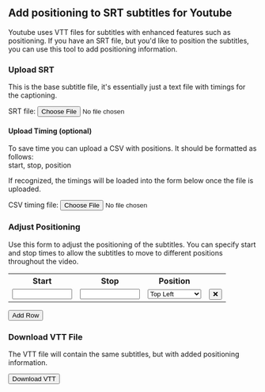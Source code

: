 ## Add positioning to SRT subtitles for Youtube

Youtube uses VTT files for subtitles with enhanced features such as positioning. If you have an SRT file, but you'd like to position the subtitles, you can use this tool to add positioning information.

### Upload SRT

This is the base subtitle file, it's essentially just a text file with timings for the captioning.

<label for="srtfile">SRT file:</label>
<input type="file" name="srtfile" id="srtupload">

#### Upload Timing (optional)

To save time you can upload a CSV with positions. It should be formatted as follows:  
start, stop, position  

If recognized, the timings will be loaded into the form below once the file is uploaded.

<label for="timingcsv">CSV timing file:</label>
<input type="file" name="timingcsv" id="timingupload">

### Adjust Positioning

Use this form to adjust the positioning of the subtitles. You can specify start and stop times to allow the subtitles to move to different positions throughout the video.

<table id="timingtable">
<tr><th>Start</th><th>Stop</th><th>Position</th><th></th></tr>
<tr id="firstrow">
<td><input type="text" id="start1" name="start" size="12" /></td>
<td><input type="text" id="stop1" name="end" size="12" /></td>
<td>
  <select id="position1" name="position">
    <option value="top-left">Top Left</option>
    <option value="top-center">Top Center</option>
    <option value="top-right">Top Right</option>
    <option value="middle-right">Middle Left</option>
    <option value="middle-center">Middle Center</option>
    <option value="middle-right">Middle Right</option>
    <option value="bottom-left">Bottom Left</option>
    <option value="bottom-right">Bottom Center</option>
    <option value="bottom-right">Bottom Right</option>
  </select>
</td>
<td><button class="delete-row">❌</button></td>
</tr>
</table>

<button id="add-row">Add Row</button>

### Download VTT File

The VTT file will contain the same subtitles, but with added positioning information.

<button id="convert">Download VTT</button>

<script>
(function() {
  document.getElementById("convert").disabled = true;

  function removerow(event) {
    event.target.closest("tr").remove();
  }

  var srtfile = 'captions.srt';
  document.querySelector('#srtupload').addEventListener('change', handleSrtUpload, false);
  document.querySelector('#add-row').addEventListener('click', addPositioningRow, false);
  document.querySelector('.delete-row').addEventListener('click', removerow, false);

  var reader = new FileReader();
  reader.onload = handleSrtRead;

  function handleSrtUpload(event) {
    var file = event.target.files[0];
    reader.readAsText(file);
    document.getElementById("convert").disabled = false;
  }

  var rowcount = 1;
  var c1blank = document.getElementById('start1');
  var c2blank = document.getElementById('stop1')
  var c3blank = document.getElementById('position1')
  function addPositioningRow(event) {
    row = document.querySelector('#timingtable').insertRow(-1);
    var cell1 = row.insertCell(0);
    var cell2 = row.insertCell(1);
    var cell3 = row.insertCell(2);
    var cell4 = row.insertCell(3);
    rowcount++;
    cell1.appendChild(c1blank.cloneNode(true));
    cell1.id = "start"+rowcount;
    cell2.appendChild(c2blank.cloneNode(true));
    cell2.id = "stop"+rowcount;
    cell3.appendChild(c3blank.cloneNode(true));
    cell3.id = "position"+rowcount;
    cell4.innerHTML = '<button class="delete-row">❌</button>';
    row.append
  }
  
  function handleSrtRead(event) {
    var save = JSON.parse(event.target.result);
    window.localStorage.setItem(srtfile, JSON.stringify(save));
  }

  function getsrt() {
    return JSON.parse(localStorage.getItem(srtfile))
  }

})();
</script>
